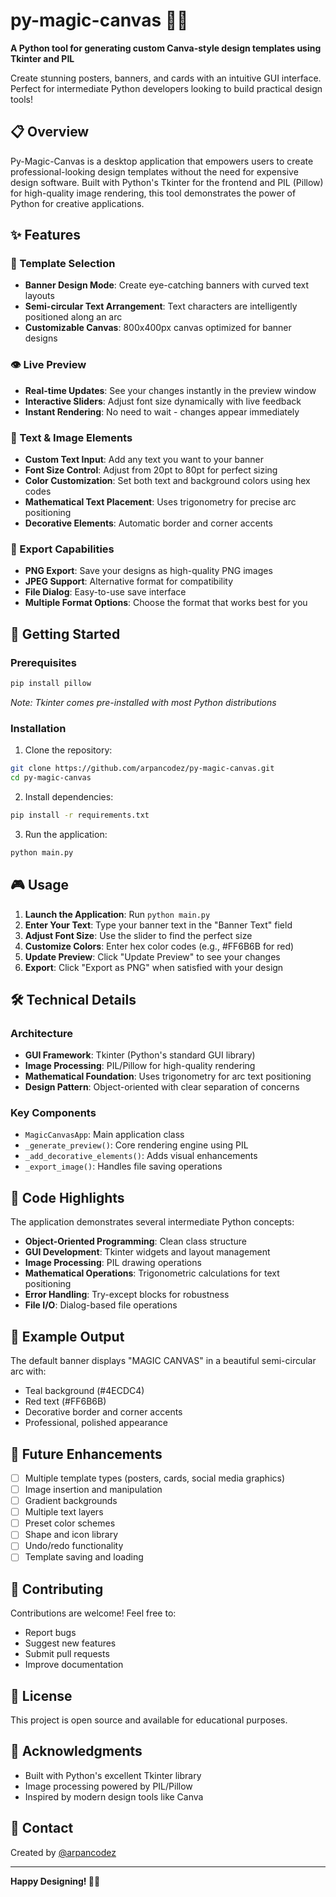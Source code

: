 # py-magic-canvas 🎨✨

**A Python tool for generating custom Canva-style design templates using Tkinter and PIL**

Create stunning posters, banners, and cards with an intuitive GUI interface. Perfect for intermediate Python developers looking to build practical design tools!

## 📋 Overview

Py-Magic-Canvas is a desktop application that empowers users to create professional-looking design templates without the need for expensive design software. Built with Python's Tkinter for the frontend and PIL (Pillow) for high-quality image rendering, this tool demonstrates the power of Python for creative applications.

## ✨ Features

### 🎯 Template Selection
- **Banner Design Mode**: Create eye-catching banners with curved text layouts
- **Semi-circular Text Arrangement**: Text characters are intelligently positioned along an arc
- **Customizable Canvas**: 800x400px canvas optimized for banner designs

### 👁️ Live Preview
- **Real-time Updates**: See your changes instantly in the preview window
- **Interactive Sliders**: Adjust font size dynamically with live feedback
- **Instant Rendering**: No need to wait - changes appear immediately

### 🎨 Text & Image Elements
- **Custom Text Input**: Add any text you want to your banner
- **Font Size Control**: Adjust from 20pt to 80pt for perfect sizing
- **Color Customization**: Set both text and background colors using hex codes
- **Mathematical Text Placement**: Uses trigonometry for precise arc positioning
- **Decorative Elements**: Automatic border and corner accents

### 💾 Export Capabilities
- **PNG Export**: Save your designs as high-quality PNG images
- **JPEG Support**: Alternative format for compatibility
- **File Dialog**: Easy-to-use save interface
- **Multiple Format Options**: Choose the format that works best for you

## 🚀 Getting Started

### Prerequisites

```bash
pip install pillow
```

*Note: Tkinter comes pre-installed with most Python distributions*

### Installation

1. Clone the repository:
```bash
git clone https://github.com/arpancodez/py-magic-canvas.git
cd py-magic-canvas
```

2. Install dependencies:
```bash
pip install -r requirements.txt
```

3. Run the application:
```bash
python main.py
```

## 🎮 Usage

1. **Launch the Application**: Run `python main.py`
2. **Enter Your Text**: Type your banner text in the "Banner Text" field
3. **Adjust Font Size**: Use the slider to find the perfect size
4. **Customize Colors**: Enter hex color codes (e.g., #FF6B6B for red)
5. **Update Preview**: Click "Update Preview" to see your changes
6. **Export**: Click "Export as PNG" when satisfied with your design

## 🛠️ Technical Details

### Architecture
- **GUI Framework**: Tkinter (Python's standard GUI library)
- **Image Processing**: PIL/Pillow for high-quality rendering
- **Mathematical Foundation**: Uses trigonometry for arc text positioning
- **Design Pattern**: Object-oriented with clear separation of concerns

### Key Components
- `MagicCanvasApp`: Main application class
- `_generate_preview()`: Core rendering engine using PIL
- `_add_decorative_elements()`: Adds visual enhancements
- `_export_image()`: Handles file saving operations

## 📝 Code Highlights

The application demonstrates several intermediate Python concepts:
- **Object-Oriented Programming**: Clean class structure
- **GUI Development**: Tkinter widgets and layout management
- **Image Processing**: PIL drawing operations
- **Mathematical Operations**: Trigonometric calculations for text positioning
- **Error Handling**: Try-except blocks for robustness
- **File I/O**: Dialog-based file operations

## 🎨 Example Output

The default banner displays "MAGIC CANVAS" in a beautiful semi-circular arc with:
- Teal background (#4ECDC4)
- Red text (#FF6B6B)
- Decorative border and corner accents
- Professional, polished appearance

## 🔮 Future Enhancements

- [ ] Multiple template types (posters, cards, social media graphics)
- [ ] Image insertion and manipulation
- [ ] Gradient backgrounds
- [ ] Multiple text layers
- [ ] Preset color schemes
- [ ] Shape and icon library
- [ ] Undo/redo functionality
- [ ] Template saving and loading

## 🤝 Contributing

Contributions are welcome! Feel free to:
- Report bugs
- Suggest new features
- Submit pull requests
- Improve documentation

## 📄 License

This project is open source and available for educational purposes.

## 🙏 Acknowledgments

- Built with Python's excellent Tkinter library
- Image processing powered by PIL/Pillow
- Inspired by modern design tools like Canva

## 📧 Contact

Created by [@arpancodez](https://github.com/arpancodez)

---

**Happy Designing! 🎨✨**
